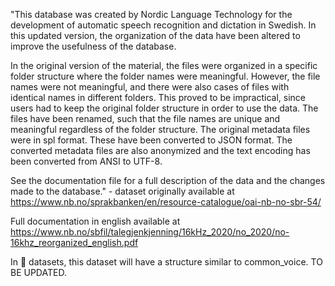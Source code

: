 "This database was created by Nordic Language Technology for the development of automatic speech recognition and dictation in Swedish. In this updated version, the organization of the data have been altered to improve the usefulness of the database.

In the original version of the material, the files were organized in a specific folder structure where the folder names were meaningful. However, the file names were not meaningful, and there were also cases of files with identical names in different folders. This proved to be impractical, since users had to keep the original folder structure in order to use the data. The files have been renamed, such that the file names are unique and meaningful regardless of the folder structure. The original metadata files were in spl format. These have been converted to JSON format. The converted metadata files are also anonymized and the text encoding has been converted from ANSI to UTF-8.

See the documentation file for a full description of the data and the changes made to the database." - dataset originally available at https://www.nb.no/sprakbanken/en/resource-catalogue/oai-nb-no-sbr-54/

Full documentation in english available at https://www.nb.no/sbfil/talegjenkjenning/16kHz_2020/no_2020/no-16khz_reorganized_english.pdf

In 🤗 datasets, this dataset will have a structure similar to common_voice. TO BE UPDATED.